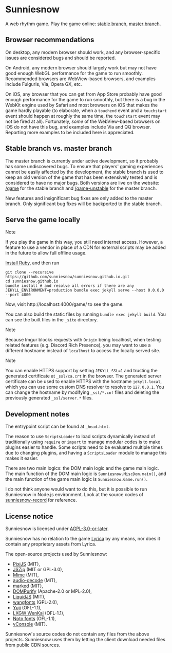 # Sunniesnow

A web rhythm game.
Play the game online:
[stable branch](https://sunniesnow.github.io/game),
[master branch](https://sunniesnow.github.io/game-unstable).

## Browser recommendations

On desktop, any modern browser should work,
and any browser-specific issues are considered bugs and should be reported.

On Android, any modern browser should largely work
but may not have good enough WebGL performance for the game to run smoothly.
Recommended browsers are WebView-based browsers,
and examples include Fulguris, Via, Opera GX, etc.

On iOS, any browser that you can get from App Store probably
have good enough performance for the game to run smoothly,
but there is a bug in the WebKit engine used by Safari and most browsers
on iOS that makes the game hardly playable
(to elaborate, when a `touchend` event and a `touchstart` event should happen at roughly the same time,
the `touchstart` event may not be fired at all).
Fortunately, *some* of the WebView-based browsers on iOS do not have this bug,
and examples include Via and QQ browser.
Reporting more examples to be included here is appreciated.

## Stable branch vs. master branch

The master branch is currently under active development,
so it probably has some undiscovered bugs.
To ensure that players' gaming experiences cannot be easily affected by the development,
the stable branch is used to keep an old version of the game
that has been extensively tested and is considered to have no major bugs.
Both versions are live on the website:
[/game](https://sunniesnow.github.io/game) for the stable branch
and [/game-unstable](https://sunniesnow.github.io/game-unstable) for the master branch.

New features and insignificant bug fixes are only added to the master branch.
Only significant bug fixes will be backported to the stable branch.

## Serve the game locally

> [!NOTE]
> If you play the game in this way, you still need internet access.
> However, a feature to use a vendor in place of a CDN for external scripts
> may be added in the future to allow full offline usage.

[Install Ruby](https://www.ruby-lang.org/en/documentation/installation), and then run

```shell
git clone --recursive https://github.com/sunniesnow/sunniesnow.github.io.git
cd sunniesnow.github.io
bundle install # and resolve all errors if there are any
JEKYLL_ENVIRONMENT=production bundle exec jekyll serve --host 0.0.0.0 --port 4000
```

Now, visit http://localhost:4000/game/ to see the game.

You can also build the static files by running `bundle exec jekyll build`.
You can see the built files in the `_site` directory.

> [!NOTE]
> Because Imgur blocks requests with `Origin` being localhost,
> when testing related features (e.g. Discord Rich Presence),
> you may want to use a different hostname instead of `localhost`
> to access the locally served site.

> [!NOTE]
> You can enable HTTPS support by setting `JEKYLL_SSL=1` and trusting the generated certificate at `_ssl/ca.crt` in the browser.
> The generated server certificate can be used to enable HTTPS
> with the hostname `jekyll.local`,
> which you can use some custom DNS resolver to resolve to `127.0.0.1`.
> You can change the hostname by modifying `_ssl/*.cnf` files
> and deleting the previously generated `_ssl/server.*` files.

## Development notes

The entrypoint script can be found at `_head.html`.

The reason to use `ScriptsLoader` to load scripts dynamically
instead of traditionally using `require` or `import` to manage modular codes
is to make plugins easier to handle.
Some scripts need to be evaluated multiple times due to changing plugins,
and having a `ScriptsLoader` module to manage this makes it easier.

There are two main logics: the DOM main logic and the game main logic.
The main function of the DOM main logic is `Sunniesnow.MiscDom.main()`,
and the main function of the game main logic is `Sunniesnow.Game.run()`.

I do not think anyone would want to do this,
but it is possible to run Sunniesnow in Node.js environment.
Look at the source codes of
[sunniesnow-record](https://github.com/sunniesnow/sunniesnow-record) for reference.

## License notice

Sunniesnow is licensed under
[AGPL-3.0-or-later](https://www.gnu.org/licenses/agpl-3.0.en.html).

Sunniesnow has no relation to the game
[Lyrica](https://lyricagame.wixsite.com/lyricagame)
by any means,
nor does it contain any proprietary assets from Lyrica.

The open-source projects used by Sunniesnow:

- [PixiJS](https://pixijs.com) (MIT),
- [JSZip](https://stuk.github.io/jszip) (MIT or GPL-3.0),
- [Mime](https://www.skypack.dev/view/mime) (MIT),
- [audio-decode](https://github.com/audiojs/audio-decode) (MIT),
- [marked](https://marked.js.org) (MIT),
- [DOMPurify](https://github.com/cure53/DOMPurify) (Apache-2.0 or MPL-2.0),
- [LiquidJS](https://liquidjs.com) (MIT),
- [wangfonts](http://code.google.com/p/wangfonts) (GPL-2.0),
- [Yuji](https://github.com/Kinutafontfactory/Yuji) (OFL-1.1),
- [LXGW WenKai](https://github.com/lxgw/LxgwWenKai) (OFL-1.1),
- [Noto fonts](https://fonts.google.com/noto/use) (OFL-1.1),
- [vConsole](https://github.com/Tencent/vConsole) (MIT).

Sunniesnow's source codes do not contain any files from the above projects.
Sunniesnow uses them by letting the client download needed files
from public CDN sources.
